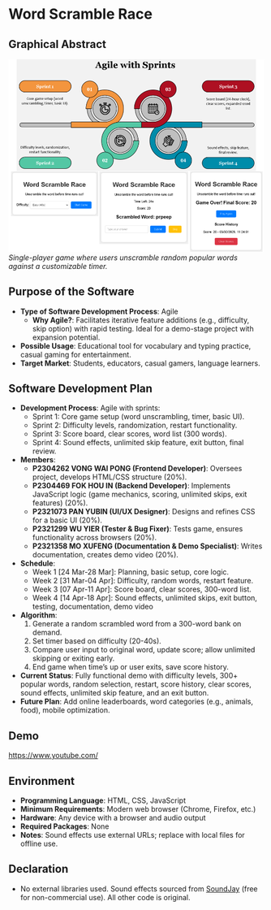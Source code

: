 # Word Scramble Race

## Graphical Abstract
![Game Screenshot](screenshot.PNG)  
*Single-player game where users unscramble random popular words against a customizable timer.*

## Purpose of the Software
- **Type of Software Development Process**: Agile  
  - **Why Agile?**: Facilitates iterative feature additions (e.g., difficulty, skip option) with rapid testing. Ideal for a demo-stage project with expansion potential.
- **Possible Usage**: Educational tool for vocabulary and typing practice, casual gaming for entertainment.  
- **Target Market**: Students, educators, casual gamers, language learners.

## Software Development Plan
- **Development Process**: Agile with sprints:  
  - Sprint 1: Core game setup (word unscrambling, timer, basic UI).  
  - Sprint 2: Difficulty levels, randomization, restart functionality.  
  - Sprint 3: Score board, clear scores, word list (300 words).  
  - Sprint 4: Sound effects, unlimited skip feature, exit button, final review. 
- **Members**:  
  - **P2304262 VONG WAI PONG (Frontend Developer)**: Oversees project, develops HTML/CSS structure (20%).  
  - **P2304469 FOK HOU IN (Backend Developer)**: Implements JavaScript logic (game mechanics, scoring, unlimited skips, exit features) (20%).  
  - **P2321073 PAN YUBIN (UI/UX Designer)**: Designs and refines CSS for a basic UI (20%).  
  - **P2321299 WU YIER (Tester & Bug Fixer)**: Tests game, ensures functionality across browsers (20%).  
  - **P2321358 MO XUFENG (Documentation & Demo Specialist)**: Writes documentation, creates demo video (20%).
- **Schedule**:  
  - Week 1 [24 Mar-28 Mar]: Planning, basic setup, core logic.  
  - Week 2 [31 Mar-04 Apr]: Difficulty, random words, restart feature.  
  - Week 3 [07 Apr-11 Apr]: Score board, clear scores, 300-word list.  
  - Week 4 [14 Apr-18 Apr]: Sound effects, unlimited skips, exit button, testing, documentation, demo video
- **Algorithm**:  
  1. Generate a random scrambled word from a 300-word bank on demand.  
  2. Set timer based on difficulty (20-40s).  
  3. Compare user input to original word, update score; allow unlimited skipping or exiting early.  
  4. End game when time’s up or user exits, save score history.
- **Current Status**: Fully functional demo with difficulty levels, 300+ popular words, random selection, restart, score history, clear scores, sound effects, unlimited skip feature, and an exit button.  
- **Future Plan**: Add online leaderboards, word categories (e.g., animals, food), mobile optimization.

## Demo
https://www.youtube.com/

## Environment
- **Programming Language**: HTML, CSS, JavaScript  
- **Minimum Requirements**: Modern web browser (Chrome, Firefox, etc.)  
- **Hardware**: Any device with a browser and audio output  
- **Required Packages**: None
- **Notes**: Sound effects use external URLs; replace with local files for offline use.

## Declaration
- No external libraries used. Sound effects sourced from [SoundJay](https://www.soundjay.com) (free for non-commercial use). All other code is original.
